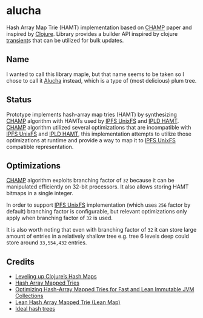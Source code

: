 # alucha

Hash Array Map Trie (HAMT) implementation based on [CHAMP][] paper and inspired by [Clojure][]. Library provides a builder API inspired by clojure [transient][]s that can be utilized for bulk updates.

## Name

I wanted to call this library maple, but that name seems to be taken so I chose to call it [Alucha](https://en.wikipedia.org/wiki/Prunus_vachuschtii) instead, which is a type of (most delicious) plum tree.

## Status

Prototype implements hash-array map tries (HAMT) by synthesizing [CHAMP][]
algorithm with HAMTs used by [IPFS UnixFS][] and [IPLD HAMT][]. [CHAMP][]
algorithm utilized several optimizations that are incompatible with [IPFS UnixFS][] and [IPLD HAMT][], this implementation attempts to utilize those optimizations at
runtime and provide a way to map it to [IPFS UnixFS][] compatible representation.

## Optimizations

[CHAMP][] algorithm exploits branching factor of `32` because it can be manipulated efficiently on 32-bit processors. It also allows storing HAMT bitmaps in a single integer.

In order to support [IPFS UnixFS][] implementation (which uses `256` factor by default) branching factor is configurable, but relevant optimizations only apply when branching factor of `32` is used.

It is also worth noting that even with branching factor of `32` it can store large amount of entries in a relatively shallow tree e.g. tree 6 levels deep could store around `33,554,432` entries.

## Credits

- [Leveling up Clojure’s Hash Maps](https://bendyworks.com/blog/leveling-clojures-hash-maps)
- [Hash Array Mapped Tries](https://worace.works/2016/05/24/hash-array-mapped-tries/)
- [Optimizing Hash-Array Mapped Tries for Fast and Lean Immutable JVM Collections](https://michael.steindorfer.name/publications/oopsla15.pdf)
- [Lean Hash Array Mapped Trie (Lean Map)](https://github.com/bendyworks/lean-map)
- [Ideal hash trees](http://lampwww.epfl.ch/papers/idealhashtrees.pdf)

[ipfs unixfs]: https://github.com/ipfs/specs/blob/main/UNIXFS.md
[champ]: https://michael.steindorfer.name/publications/oopsla15.pdf
[ipld hamt]: https://ipld.io/specs/advanced-data-layouts/hamt/spec/
[clojure]: https://clojure.org/
[transient]: https://clojure.org/reference/transients
